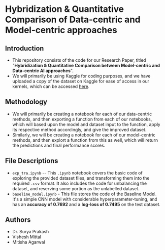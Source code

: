 # Hybridization & Quantitative Comparison of Data-centric and Model-centric approaches

## Introduction
- This repository consists of the code for our Research Paper, titled "**Hybridization & Quantitative Comparison between Model-centric and Data-centric AI approaches**".
- We will primarily be using Kaggle for coding purposes, and we have uploaded a copy of the dataset on Kaggle for ease of access in our kernels, which can be accessed [here](https://www.kaggle.com/dataset/95840441821df30ede490fae5ba502b652d1457ca80f7b8d0f0c1212d9a260f7). 

## Methodology
- We will primarily be creating a notebook for each of our data-centric methods, and then exporting a function from each of our notebooks, which will based upon the model and dataset input to the function, apply its respective method accordingly, and give the improved dataset.
- Similarly, we will be creating a notebook for each of our model-centric methods, and then explort a function from this as well, which will return the predictions and final performance scores. 

## File Descriptions
- `exp_tra.ipynb` -- This `.ipynb` notebook covers the basic code of exploring the provided dataset files, and transforming them into the required `.csv` format. It also includes the code for unbalancing the dataset, and reserving some portion as the unlabelled dataset.
- `baseline_model.ipynb` - This file stores the code of the Baseline Model. It's a simple CNN model with considerable hyperparameter-tuning, and has an **accuracy of 0.7692** and a **log-loss of 0.7495** on the test dataset.

## Authors
- Dr. Surya Prakash
- Vishesh Mittal
- Mitisha Agarwal
